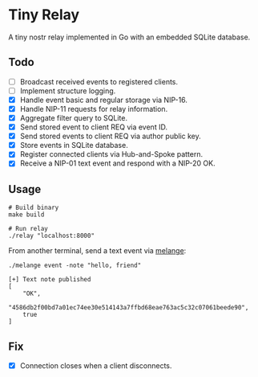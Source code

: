 # Tiny Relay

A tiny nostr relay implemented in Go with an embedded SQLite database.

## Todo

- [ ] Broadcast received events to registered clients.
- [ ] Implement structure logging.
- [X] Handle event basic and regular storage via NIP-16.
- [X] Handle NIP-11 requests for relay information.
- [X] Aggregate filter query to SQLite.
- [X] Send stored event to client REQ via event ID.
- [X] Send stored events to client REQ via author public key.
- [X] Store events in SQLite database.
- [X] Register connected clients via Hub-and-Spoke pattern.
- [X] Receive a NIP-01 text event and respond with a NIP-20 OK.

## Usage

```shell
# Build binary
make build

# Run relay
./relay "localhost:8000"
```

From another terminal, send a text event via [melange](https://github.com/ffiat/melange):

```shell
./melange event -note "hello, friend"

[+] Text note published
[
    "OK",
    "4586db2f00bd7a01ec74ee30e514143a7ffbd68eae763ac5c32c07061beede90",
    true
]
```

## Fix

- [X] Connection closes when a client disconnects.
